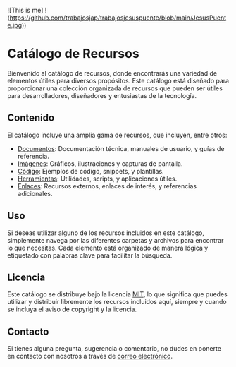 ![This is me] !(https://github.com/trabajosjap/trabajosjesuspuente/blob/main/JesusPuente.jpg))


# Catálogo de Recursos

Bienvenido al catálogo de recursos, donde encontrarás una variedad de elementos útiles para diversos propósitos. Este catálogo está diseñado para proporcionar una colección organizada de recursos que pueden ser útiles para desarrolladores, diseñadores y entusiastas de la tecnología.

## Contenido

El catálogo incluye una amplia gama de recursos, que incluyen, entre otros:

- [Documentos](docs/): Documentación técnica, manuales de usuario, y guías de referencia.
- [Imágenes](images/): Gráficos, ilustraciones y capturas de pantalla.
- [Código](code/): Ejemplos de código, snippets, y plantillas.
- [Herramientas](tools/): Utilidades, scripts, y aplicaciones útiles.
- [Enlaces](links.md): Recursos externos, enlaces de interés, y referencias adicionales.

## Uso

Si deseas utilizar alguno de los recursos incluidos en este catálogo, simplemente navega por las diferentes carpetas y archivos para encontrar lo que necesitas. Cada elemento está organizado de manera lógica y etiquetado con palabras clave para facilitar la búsqueda.

## Licencia

Este catálogo se distribuye bajo la licencia [MIT](LICENSE), lo que significa que puedes utilizar y distribuir libremente los recursos incluidos aquí, siempre y cuando se incluya el aviso de copyright y la licencia.

## Contacto

Si tienes alguna pregunta, sugerencia o comentario, no dudes en ponerte en contacto con nosotros a través de [correo electrónico](mailto:jpuente720@gmail.com).


